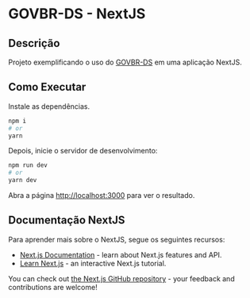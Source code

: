 # GOVBR-DS - NextJS

## Descrição

Projeto exemplificando o uso do [GOVBR-DS](https://gitlab.com/govbr-ds/dev/govbr-ds-dev-core) em uma aplicação NextJS.

## Como Executar

Instale as dependências.

```bash
npm i
# or
yarn
```

Depois, inicie o servidor de desenvolvimento:

```bash
npm run dev
# or
yarn dev
```

Abra a página [http://localhost:3000](http://localhost:3000) para ver o resultado.

## Documentação NextJS

Para aprender mais sobre o NextJS, segue os seguintes recursos:

- [Next.js Documentation](https://nextjs.org/docs) - learn about Next.js features and API.
- [Learn Next.js](https://nextjs.org/learn) - an interactive Next.js tutorial.

You can check out [the Next.js GitHub repository](https://github.com/vercel/next.js/) - your feedback and contributions are welcome!